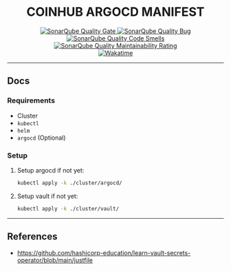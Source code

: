<h1 align=center>
  COINHUB ARGOCD MANIFEST
</h1>

<div align=center>
  <a href="https://sonarcloud.io/summary/new_code?id=coinhub-uit_argocd-manifest">
    <img alt="SonarQube Quality Gate" src="https://sonarcloud.io/api/project_badges/measure?project=coinhub-uit_argocd-manifest&metric=alert_status"/>
  </a>
  <a href="https://sonarcloud.io/summary/new_code?id=coinhub-uit_argocd-manifest">
    <img alt="SonarQube Quality Bug" src="https://sonarcloud.io/api/project_badges/measure?project=coinhub-uit_argocd-manifest&metric=bugs"/>
  </a>
  <a href="https://sonarcloud.io/summary/new_code?id=coinhub-uit_argocd-manifest">
    <img alt="SonarQube Quality Code Smells" src="https://sonarcloud.io/api/project_badges/measure?project=coinhub-uit_argocd-manifest&metric=code_smells"/>
  </a>
  <a href="https://sonarcloud.io/summary/new_code?id=coinhub-uit_argocd-manifest">
    <img alt="SonarQube Quality Maintainability Rating" src="https://sonarcloud.io/api/project_badges/measure?project=coinhub-uit_argocd-manifest&metric=sqale_rating"/>
  </a>
  <br />
  <a href="https://wakatime.com/badge/github/coinhub-uit/argocd-manifest">
    <img alt="Wakatime" src="https://wakatime.com/badge/github/coinhub-uit/argocd-manifest.svg"/>
  </a>
</div>

---

## Docs

### Requirements

- Cluster
- `kubectl`
- `helm`
- `argocd` (Optional)

### Setup

1. Setup argocd if not yet:
   ```sh
   kubectl apply -k ./cluster/argocd/
   ```
2. Setup vault if not yet:
   ```sh
   kubectl apply -k ./cluster/vault/
   ```

---

## References

- <https://github.com/hashicorp-education/learn-vault-secrets-operator/blob/main/justfile>
